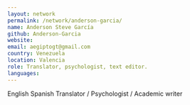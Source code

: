 ```yaml
---
layout: network
permalink: /network/anderson-garcia/
name: Anderson Steve García
github: Anderson-Garcia
website:
email: aegiptogt@gmail.com
country: Venezuela
location: Valencia
role: Translator, psychologist, text editor.
languages:
---
```


English Spanish Translator / Psychologist / Academic writer
